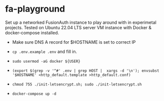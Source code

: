 # fa-playground

Set up a networked FusionAuth instance to play around with in experimetal projects.
Tested on Ubuntu 22.04 LTS server VM instance with Docker & docker-compose installed.

- Make sure DNS A record for $HOSTNAME is set to correct IP

-  `cp .env.example .env` and fill in.
 
- `sudo usermod -aG docker ${USER}`

- `(export $(grep -v '^#' .env | grep HOST |  xargs -d '\n'); envsubst '$HOSTNAME' <http_default.template >http_default.conf)`

- `chmod 755 ./init-letsencrypt.sh; sudo ./init-letsencrypt.sh`
 
- `docker-compose up -d`
